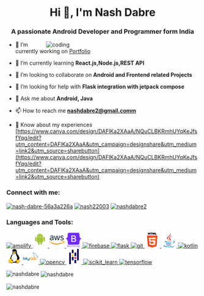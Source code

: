 <h1 align="center">Hi 👋, I'm Nash Dabre</h1>
<h3 align="center">A passionate Android Developer and Programmer form India</h3>

<img align = "right" alt="coding" width="400" src="https://static.vecteezy.com/system/resources/previews/006/873/361/large_2x/programmer-working-on-web-development-on-computer-concept-vector.jpg">

- 🔭 I’m currently working on [Portfolio](https://github.com/nashdabre/Nash_Portfolio.git)

- 🌱 I’m currently learning **React.js,Node.js,REST API**

- 👯 I’m looking to collaborate on **Android and Frontend related Projects**

- 🤝 I’m looking for help with **Flask integration with jetpack compose**

- 💬 Ask me about **Android, Java**

- 📫 How to reach me **nashdabre2@gmail.comm**

- 📄 Know about my experiences [https://www.canva.com/design/DAFlKa2XAaA/NQuCLBKRmhUYqKeJfsfYqg/edit?utm_content=DAFlKa2XAaA&utm_campaign=designshare&utm_medium=link2&utm_source=sharebutton](https://www.canva.com/design/DAFlKa2XAaA/NQuCLBKRmhUYqKeJfsfYqg/edit?utm_content=DAFlKa2XAaA&utm_campaign=designshare&utm_medium=link2&utm_source=sharebutton)

<h3 align="left">Connect with me:</h3>
<p align="left">
<a href="https://linkedin.com/in/nash-dabre-56a3a226a" target="blank"><img align="center" src="https://raw.githubusercontent.com/rahuldkjain/github-profile-readme-generator/master/src/images/icons/Social/linked-in-alt.svg" alt="nash-dabre-56a3a226a" height="30" width="40" /></a>
<a href="https://www.hackerrank.com/nash22003" target="blank"><img align="center" src="https://raw.githubusercontent.com/rahuldkjain/github-profile-readme-generator/master/src/images/icons/Social/hackerrank.svg" alt="nash22003" height="30" width="40" /></a>
<a href="https://www.leetcode.com/nashdabre2" target="blank"><img align="center" src="https://raw.githubusercontent.com/rahuldkjain/github-profile-readme-generator/master/src/images/icons/Social/leet-code.svg" alt="nashdabre2" height="30" width="40" /></a>
</p>

<h3 align="left">Languages and Tools:</h3>
<p align="left"> <a href="https://aws.amazon.com/amplify/" target="_blank" rel="noreferrer"> <img src="https://docs.amplify.aws/assets/logo-dark.svg" alt="amplify" width="40" height="40"/> </a> <a href="https://developer.android.com" target="_blank" rel="noreferrer"> <img src="https://raw.githubusercontent.com/devicons/devicon/master/icons/android/android-original-wordmark.svg" alt="android" width="40" height="40"/> </a> <a href="https://aws.amazon.com" target="_blank" rel="noreferrer"> <img src="https://raw.githubusercontent.com/devicons/devicon/master/icons/amazonwebservices/amazonwebservices-original-wordmark.svg" alt="aws" width="40" height="40"/> </a> <a href="https://getbootstrap.com" target="_blank" rel="noreferrer"> <img src="https://raw.githubusercontent.com/devicons/devicon/master/icons/bootstrap/bootstrap-plain-wordmark.svg" alt="bootstrap" width="40" height="40"/> </a> <a href="https://firebase.google.com/" target="_blank" rel="noreferrer"> <img src="https://www.vectorlogo.zone/logos/firebase/firebase-icon.svg" alt="firebase" width="40" height="40"/> </a> <a href="https://flask.palletsprojects.com/" target="_blank" rel="noreferrer"> <img src="https://www.vectorlogo.zone/logos/pocoo_flask/pocoo_flask-icon.svg" alt="flask" width="40" height="40"/> </a> <a href="https://git-scm.com/" target="_blank" rel="noreferrer"> <img src="https://www.vectorlogo.zone/logos/git-scm/git-scm-icon.svg" alt="git" width="40" height="40"/> </a> <a href="https://www.w3.org/html/" target="_blank" rel="noreferrer"> <img src="https://raw.githubusercontent.com/devicons/devicon/master/icons/html5/html5-original-wordmark.svg" alt="html5" width="40" height="40"/> </a> <a href="https://www.java.com" target="_blank" rel="noreferrer"> <img src="https://raw.githubusercontent.com/devicons/devicon/master/icons/java/java-original.svg" alt="java" width="40" height="40"/> </a> <a href="https://kotlinlang.org" target="_blank" rel="noreferrer"> <img src="https://www.vectorlogo.zone/logos/kotlinlang/kotlinlang-icon.svg" alt="kotlin" width="40" height="40"/> </a> <a href="https://www.linux.org/" target="_blank" rel="noreferrer"> <img src="https://raw.githubusercontent.com/devicons/devicon/master/icons/linux/linux-original.svg" alt="linux" width="40" height="40"/> </a> <a href="https://www.mysql.com/" target="_blank" rel="noreferrer"> <img src="https://raw.githubusercontent.com/devicons/devicon/master/icons/mysql/mysql-original-wordmark.svg" alt="mysql" width="40" height="40"/> </a> <a href="https://opencv.org/" target="_blank" rel="noreferrer"> <img src="https://www.vectorlogo.zone/logos/opencv/opencv-icon.svg" alt="opencv" width="40" height="40"/> </a> <a href="https://pandas.pydata.org/" target="_blank" rel="noreferrer"> <img src="https://raw.githubusercontent.com/devicons/devicon/2ae2a900d2f041da66e950e4d48052658d850630/icons/pandas/pandas-original.svg" alt="pandas" width="40" height="40"/> </a> <a href="https://scikit-learn.org/" target="_blank" rel="noreferrer"> <img src="https://upload.wikimedia.org/wikipedia/commons/0/05/Scikit_learn_logo_small.svg" alt="scikit_learn" width="40" height="40"/> </a> <a href="https://www.tensorflow.org" target="_blank" rel="noreferrer"> <img src="https://www.vectorlogo.zone/logos/tensorflow/tensorflow-icon.svg" alt="tensorflow" width="40" height="40"/> </a> </p>


<p><img align="left" src="https://github-readme-stats.vercel.app/api/top-langs?username=nashdabre&show_icons=true&locale=en&layout=compact" alt="nashdabre" /></p>

<p>&nbsp;<img align="center" src="https://github-readme-stats.vercel.app/api?username=nashdabre&show_icons=true&locale=en" alt="nashdabre" /></p>

<p><img align="center" src="https://github-readme-streak-stats.herokuapp.com/?user=nashdabre&" alt="nashdabre" /></p>
